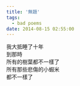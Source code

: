 ```yaml
---
title: '無題'
tags:
  - bad poems
date: 2014-08-15 02:55:00
---
```


我大抵睡了十年<br />
到那時<br />
所有的樹葉都不一樣了<br />
所有那些悲傷的小蝦米<br />
都不一樣了
